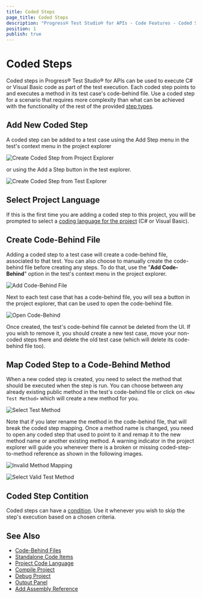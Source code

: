 ```yaml
---
title: Coded Steps
page_title: Coded Steps
description: "Progress® Test Studio® for APIs - Code Features - Coded Steps"
position: 1
publish: true
---
```


# Coded Steps

Coded steps in Progress® Test Studio® for APIs can be used to execute C# or Visual Basic code as part of the test execution. Each coded step points to and executes a method in its test case's code-behind file. Use a coded step for a scenario that requires more complexity than what can be achieved with the functionality of the rest of the provided [step types](../steps/Overview).

## Add New Coded Step

A coded step can be added to a test case using the Add Step menu in the test's context menu in the project explorer

![Create Coded Step from Project Explorer][1]

or using the Add a Step button in the test explorer.

![Create Coded Step from Test Explorer][2]

## Select Project Language

If this is the first time you are adding a coded step to this project, you will be prompted to select a [coding language for the project](./project-coding-language) (C# or Visual Basic).

## Create Code-Behind File

Adding a coded step to a test case will create a code-behind file, associated to that test. You can also choose to manually create the code-behind file before creating any steps. To do that, use the "**Add Code-Behind**" option in the test's context menu in the project explorer.

![Add Code-Behind File][3]

Next to each test case that has a code-behind file, you will sea a button in the project explorer, that can be used to open the code-behind file.

![Open Code-Behind][4]

Once created, the test's code-behind file cannot be deleted from the UI. If you wish to remove it, you should create a new test case, move your non-coded steps there and delete the old test case (which will delete its code-behind file too).

## Map Coded Step to a Code-Behind Method

When a new coded step is created, you need to select the method that should be executed when the step is run. You can choose between any already existing public method in the test's code-behind file or click on `<New Test Method>` which will create a new method for you.

![Select Test Method][5]

Note that if you later rename the method in the code-behind file, that will break the coded step mapping. Once a method name is changed, you need to open any coded step that used to point to it and remap it to the new method name or another existing method. A warning indicator in the project explorer will guide you whenever there is a broken or missing coded-step-to-method reference as shown in the following images.

![Invalid Method Mapping][6]

![Select Valid Test Method][7]

## Coded Step Contition

Coded steps can have a [condition](../condition). Use it whenever you wish to skip the step's execution based on a chosen criteria.


## See Also

* [Code-Behind Files](./code-behind-files)
* [Standalone Code Items](./code-items)
* [Project Code Language](./project-coding-language)
* [Compile Project](./compile-project)
* [Debug Project](./debug-project)
* [Output Panel](./output-panel)
* [Add Assembly Reference](./add-assembly-reference)


[1]: /img/features/code-features/add-coded-step-context-menu.png
[2]: /img/features/code-features/add-coded-step-test-explorer.png
[3]: /img/features/code-features/add-code-behind.png
[4]: /img/features/code-features/open-code-behind.png
[5]: /img/features/code-features/coded-step-select-method.png
[6]: /img/features/code-features/invalid-method-mapping-warning.png
[7]: /img/features/code-features/coded-step-select-valid-method.png
